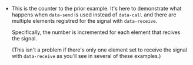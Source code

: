 - This is the counter to the prior example. 
It's here to demonstrate what happens when
`data-send` is used instead of `data-call`
and there are multiple elements registred
for the signal with `data-receive`. 
 
    Specifically, the number is incremented 
    for each element that recives the signal.
    
    (This isn't a problem if there's only 
    one element set to receive the signal
    with `data-receive` as you'll see
    in several of these examples.)